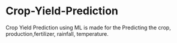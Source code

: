 # Crop-Yield-Prediction

Crop Yield Prediction using ML is made for the Predicting the crop, production,fertilizer, rainfall, temperature.

